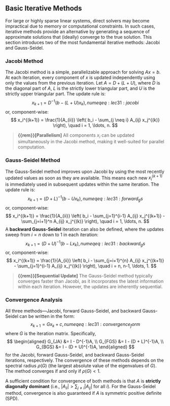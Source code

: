 ## Basic Iterative Methods

For large or highly sparse linear systems, direct solvers may become impractical due to memory or computational constraints. In such cases, iterative methods provide an alternative by generating a sequence of approximate solutions that (ideally) converge to the true solution. This section introduces two of the most fundamental iterative methods: Jacobi and Gauss-Seidel.

### Jacobi Method

The Jacobi method is a simple, parallelizable approach for solving $A x = b$. At each iteration, every component of $x$ is updated independently using only the values from the previous iteration. Let $A = D + (L + U)$, where $D$ is the diagonal part of $A$, $L$ is the strictly lower triangular part, and $U$ is the strictly upper triangular part. The update rule is:
$$
x_{k+1} = D^{-1} (b - (L + U)x_k),
{{numeq}}{eq: lec31:jacobi}
$$
or, component-wise:
$$
x_i^{(k+1)} = \frac{1}{A_{ii}} \left( b_i - \sum_{j \neq i} A_{ij} x_j^{(k)} \right), \quad i = 1, \ldots, n.
$$
> **{{rem}}[Parallelism]**
> All components $x_i$ can be updated simultaneously in the Jacobi method, making it well-suited for parallel computation.

### Gauss-Seidel Method

The Gauss-Seidel method improves upon Jacobi by using the most recently updated values as soon as they are available. This means each new $x_i^{(k+1)}$ is immediately used in subsequent updates within the same iteration. The update rule is:
$$
x_{k+1} = (D + L)^{-1} (b - U x_k),
{{numeq}}{eq: lec31:forward_gs}
$$
or, component-wise:
$$
x_i^{(k+1)} = \frac{1}{A_{ii}} \left( b_i - \sum_{j=1}^{i-1} A_{ij} x_j^{(k+1)} - \sum_{j=i+1}^n A_{ij} x_j^{(k)} \right), \quad i = 1, \ldots, n.
$$
A **backward Gauss-Seidel** iteration can also be defined, where the updates sweep from $i = n$ down to $1$ in each iteration:
$$
x_{k+1} = (D + U)^{-1} (b - L x_k),
{{numeq}}{eq: lec31:backward_gs}
$$
or, component-wise:
$$
x_i^{(k+1)} = \frac{1}{A_{ii}} \left( b_i - \sum_{j=i+1}^{n} A_{ij} x_j^{(k+1)} - \sum_{j=1}^{i-1} A_{ij} x_j^{(k)} \right), \quad i = n, n-1, \ldots, 1.
$$
> **{{rem}}[Sequential Update]**
> The Gauss-Seidel method typically converges faster than Jacobi, as it incorporates the latest information within each iteration. However, the updates are inherently sequential.

### Convergence Analysis

All three methods—Jacobi, forward Gauss-Seidel, and backward Gauss-Seidel can be written in the form:
$$
x_{k+1} = G x_k + c,
{{numeq}}{eq: lec31:convergence_form}
$$
where $G$ is the iteration matrix. Specifically,
$$
\begin{aligned}
    G_{JA} &= I - D^{-1}A, \\
    G_{FGS} &= I - (D + L)^{-1}A, \\
    G_{BGS} &= I - (D + U)^{-1}A,
\end{aligned}
$$
for the Jacobi, forward Gauss-Seidel, and backward Gauss-Seidel iterations, respectively. The convergence of these methods depends on the spectral radius $\rho(G)$ (the largest absolute value of the eigenvalues of $G$). The method converges if and only if $\rho(G) < 1$.

A sufficient condition for convergence of both methods is that $A$ is **strictly diagonally dominant** (i.e., $|A_{ii}| > \sum_{j \neq i} |A_{ij}|$ for all $i$). For the Gauss-Seidel method, convergence is also guaranteed if $A$ is symmetric positive definite (SPD).
